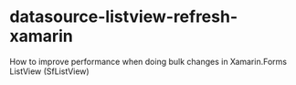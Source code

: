 # datasource-listview-refresh-xamarin
How to improve performance when doing bulk changes in Xamarin.Forms ListView (SfListView)
